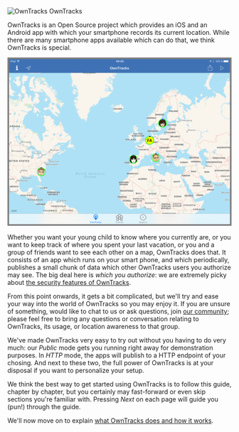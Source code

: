 <div id="teaser-home">
  <image src="images/logo-small.png" alt="OwnTracks">
  <span>OwnTracks</span>
</div>


OwnTracks is an Open Source project which provides an iOS and an Android app with which your smartphone records its current location. While there are many smartphone apps available which can do that, we think OwnTracks is special.

![public map](images/ipad-public-map.png)

Whether you want your young child to know where you currently are, or you want to keep track of where you spent your last vacation, or you and a group of friends want to see each other on a map, OwnTracks does that. It consists of an app which runs on your smart phone, and which periodically, publishes a small chunk of data which other OwnTracks users you authorize may see. The big deal here is *which you authorize*: we are extremely picky about [the security features of OwnTracks](features/security.md).

From this point onwards, it gets a bit complicated, but we'll try and ease your way into the world of OwnTracks so you may enjoy it. If you are unsure of something, would like to chat to us or ask questions, join [our community](https://community.owntracks.org); please feel free to bring any questions or conversation relating to OwnTracks, its usage, or location awareness to that group.

We've made OwnTracks very easy to try out without you having to do very much: our _Public_ mode gets you running right away for demonstration purposes. In _HTTP_ mode, the apps will publish to a HTTP endpoint of your chosing. And next to these two, the full power of OwnTracks is at your disposal if you want to personalize your setup.

We think the best way to get started using OwnTracks is to follow this guide, chapter by chapter, but you certainly may fast-forward or even skip sections you're familiar with. Pressing _Next_ on each page will guide you (pun!) through the guide.

We'll now move on to explain [what OwnTracks does and how it works](guide/whathow.md).

